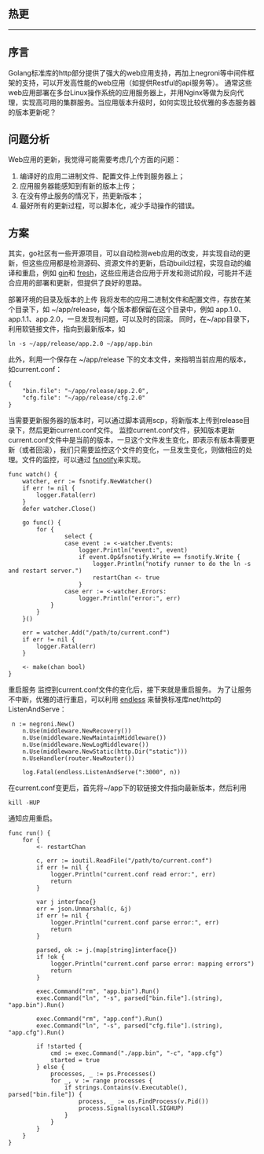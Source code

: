 ## 热更 
--- 

## 序言

Golang标准库的http部分提供了强大的web应用支持，再加上negroni等中间件框架的支持，可以开发高性能的web应用（如提供Restful的api服务等）。
通常这些web应用部署在多台Linux操作系统的应用服务器上，并用Nginx等做为反向代理，实现高可用的集群服务。当应用版本升级时，如何实现比较优雅的多态服务器的版本更新呢？

## 问题分析
 Web应用的更新，我觉得可能需要考虑几个方面的问题：
1. 编译好的应用二进制文件、配置文件上传到服务器上；
2. 应用服务器能感知到有新的版本上传；
3. 在没有停止服务的情况下，热更新版本；
4. 最好所有的更新过程，可以脚本化，减少手动操作的错误。

## 方案
其实，go社区有一些开源项目，可以自动检测web应用的改变，并实现自动的更新，但这些应用都是检测源码、资源文件的更新，启动build过程，实现自动的编译和重启，例如 [gin](https://github.com/codegangsta/gin)和 [fresh](https://github.com/pilu/fresh)，这些应用适合应用于开发和测试阶段，可能并不适合应用的部署和更新，但提供了良好的思路。

部署环境的目录及版本的上传
我将发布的应用二进制文件和配置文件，存放在某个目录下，如 ~/app/release，每个版本都保留在这个目录中，例如 app.1.0、app.1.1、app.2.0，一旦发现有问题，可以及时的回滚。
同时，在~/app目录下，利用软链接文件，指向到最新版本，如 
```
ln -s ~/app/release/app.2.0 ~/app/app.bin
```
此外，利用一个保存在 ~/app/release 下的文本文件，来指明当前应用的版本，如current.conf：
```
{
    "bin.file": "~/app/release/app.2.0",
    "cfg.file": "~/app/release/cfg.2.0"
}
```
当需要更新服务器的版本时，可以通过脚本调用scp，将新版本上传到release目录下，然后更新current.conf文件。
监控current.conf文件，获知版本更新
current.conf文件中是当前的版本，一旦这个文件发生变化，即表示有版本需要更新（或者回滚），我们只需要监控这个文件的变化，一旦发生变化，则做相应的处理。文件的监控，可以通过 [fsnotify](https://github.com/howeyc/fsnotify)来实现。
```
func watch() {
    watcher, err := fsnotify.NewWatcher()
    if err != nil {
        logger.Fatal(err)
    }
    defer watcher.Close()

    go func() {
        for {
                select {
                case event := <-watcher.Events:
                    logger.Println("event:", event)
                    if event.Op&fsnotify.Write == fsnotify.Write {
                        logger.Println("notify runner to do the ln -s and restart server.")
                        restartChan <- true
                    }
                case err := <-watcher.Errors:
                    logger.Println("error:", err)
            }
        }
    }()

    err = watcher.Add("/path/to/current.conf")
    if err != nil {
        logger.Fatal(err)
    }

    <- make(chan bool)
}
```
重启服务
监控到current.conf文件的变化后，接下来就是重启服务。
为了让服务不中断，优雅的进行重启，可以利用 [endless](https://github.com/fvbock/endless) 来替换标准库net/http的ListenAndServe：
```
 n := negroni.New()
    n.Use(middleware.NewRecovery())
    n.Use(middleware.NewMaintainMiddleware())
    n.Use(middleware.NewLogMiddleware())
    n.Use(middleware.NewStatic(http.Dir("static")))
    n.UseHandler(router.NewRouter())

    log.Fatal(endless.ListenAndServe(":3000", n))
```
在current.conf变更后，首先将~/app下的软链接文件指向最新版本，然后利用
```
kill -HUP
```
通知应用重启。
```
func run() {
    for {
        <- restartChan

        c, err := ioutil.ReadFile("/path/to/current.conf")
        if err != nil {
            logger.Println("current.conf read error:", err)
            return
        }

        var j interface{}
        err = json.Unmarshal(c, &j)
        if err != nil {
            logger.Println("current.conf parse error:", err)
            return
        }

        parsed, ok := j.(map[string]interface{})
        if !ok {
            logger.Println("current.conf parse error: mapping errors")
            return
        }

        exec.Command("rm", "app.bin").Run()
        exec.Command("ln", "-s", parsed["bin.file"].(string), "app.bin").Run()

        exec.Command("rm", "app.conf").Run()
        exec.Command("ln", "-s", parsed["cfg.file"].(string), "app.cfg").Run()

        if !started {
            cmd := exec.Command("./app.bin", "-c", "app.cfg")
            started = true
        } else {
            processes, _ := ps.Processes()
            for _, v := range processes {
                if strings.Contains(v.Executable(), parsed["bin.file"]) {
                    process, _ := os.FindProcess(v.Pid())
                    process.Signal(syscall.SIGHUP)
                }
            }
        }
    }
}
```